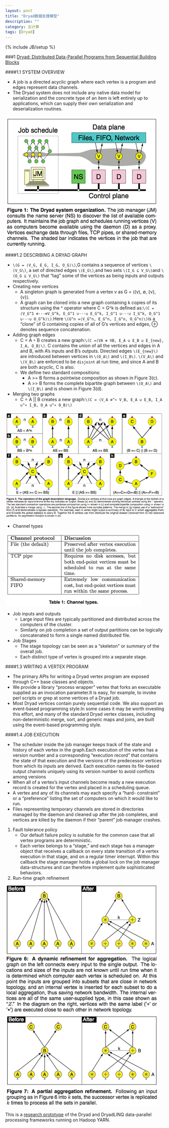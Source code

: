 ```yaml
---
layout: post
title: "Dryad数据处理模型"
description: ""
category: 云计算
tags: [Dryad]
---
```

{% include JB/setup %}

###1 [Dryad: Distributed Data-Parallel Programs from Sequential Building Blocks][1]

####1.1 SYSTEM OVERVIEW
* A job is a directed acyclic graph where each vertex is a program and edges represent data channels.
* The Dryad system does not include any native data model for serialization and the concrete type of an item is left entirely up to applications, which can supply their own serialization and deserialization routines.

![dryad1](/assets/2013-09-20-dryad/dryad1.png)

####1.2 DESCRIBING A DRYAD GRAPH
* `\(G = ⟨V_G, E_G, I_G, O_G⟩\)`,G contains a sequence of vertices `\(V_G\)`, a set of directed edges `\(E_G\)`,and two sets `\(I_G ⊆ V_G\)`and `\(O_G ⊆ V_G\)` that “tag” some of the vertices as being inputs and outputs respectively.
* Creating new vertices
    * A singleton graph is generated from a vertex v as G = ⟨(v), ∅, {v}, {v}⟩.
    * A graph can be cloned into a new graph containing k copies of its structure using the ^ operator where C = G^k is defined as:`\(C = ⟨V_G^1 ⊕···⊕V_G^k, E_G^1 ∪···∪ E_G^k, I_G^1 ∪···∪ I_G^k, O_G^1 ∪···∪ O_G^k⟩\)`.Here `\(G^n =⟨V_G^n, E_G^n, I_G^n, O_G^n⟩\)`is a “clone” of G containing copies of all of G’s vertices and edges, ⊕ denotes sequence concatenation.
* Adding graph edges
    * C = A ◦ B creates a new graph:`\(C =⟨VA ⊕ VB, E_A ∪ E_B ∪ E_{new}, I_A, O_B⟩\)`. C contains the union of all the vertices and edges in A and B, with A’s inputs and B’s outputs. Directed edges `\(E_{new}\)` are introduced between vertices in `\(O_A\)` and `\(I_B\)`. `\(V_A\)` and `\(V_B\)` are enforced to be `disjoint` at run time, and since A and B are both acyclic, C is also.
    * We define two standard compositions:
        * A >= B forms a pointwise composition as shown in Figure 3(c).
        * A >> B forms the complete bipartite graph between `\(O_A\)` and `\(I_B\)` and is shown in Figure 3(d).
* Merging two graphs
    * C = A || B creates a new graph:`\(C = ⟨V_A ⊕^∗ V_B, E_A ∪ E_B, I_A ∪^∗ I_B, O_A ∪^∗ O_B⟩\)`

![dryad2](/assets/2013-09-20-dryad/dryad2.png)

* Channel types

![dryad3](/assets/2013-09-20-dryad/dryad3.png)

* Job inputs and outputs
    * Large input files are typically partitioned and distributed across the computers of the cluster.
    * Similarly on job completion a set of output partitions can be logically concatenated to form a single named distributed file.
* Job Stages
    * The stage topology can be seen as a “skeleton” or summary of the overall job.
    * Each distinct type of vertex is grouped into a separate stage.

####1.3 WRITING A VERTEX PROGRAM
* The primary APIs for writing a Dryad vertex program are exposed through C++ base classes and objects.
* We provide a library “process wrapper” vertex that forks an executable supplied as an invocation parameter.It is easy, for example, to invoke perl scripts or grep at some vertices of a Dryad job.
* Most Dryad vertices contain purely sequential code. We also support an event-based programming style.In some cases it may be worth investing this effort, and many of the standard Dryad vertex classes, including non-deterministic merge, sort, and generic maps and joins, are built using the event-based programming style.

####1.4 JOB EXECUTION
* The scheduler inside the job manager keeps track of the state and history of each vertex in the graph.Each execution of the vertex has a version number and a corresponding “execution record” that contains the state of that execution and the versions of the predecessor vertices from which its inputs are derived. Each execution names its file-based output channels uniquely using its version number to avoid conflicts among versions
* When all of a vertex’s input channels become ready a new execution record is created for the vertex and placed in a scheduling queue.
* A vertex and any of its channels may each specify a “hard- constraint” or a “preference” listing the set of computers on which it would like to run.
* Files representing temporary channels are stored in directories managed by the daemon and cleaned up after the job completes, and vertices are killed by the daemon if their “parent” job manager crashes.

1. Fault tolerance policy
    * Our default failure policy is suitable for the common case that all vertex programs are deterministic.
    * Each vertex belongs to a “stage,” and each stage has a manager object that receives a callback on every state transition of a vertex execution in that stage, and on a regular timer interrupt. Within this callback the stage manager holds a global lock on the job manager data-structures and can therefore implement quite sophisticated behaviors.
2. Run-time graph refinement


![dryad4](/assets/2013-09-20-dryad/dryad4.png)
![dryad5](/assets/2013-09-20-dryad/dryad5.png)


This is a [research prototype][2] of the Dryad and DryadLINQ data-parallel processing frameworks running on Hadoop YARN.

[1]: https://www.cs.cmu.edu/afs/cs.cmu.edu/Web/People/15712/papers/isard07.pdf
[2]: https://github.com/MicrosoftResearchSVC/Dryad "Dryad github"